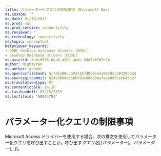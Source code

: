 ```yaml
---
title: パラメーター化クエリの制限事項 |Microsoft Docs
ms.custom: ''
ms.date: 01/19/2017
ms.prod: sql
ms.prod_service: connectivity
ms.reviewer: ''
ms.technology: connectivity
ms.topic: conceptual
helpviewer_keywords:
- ODBC desktop database drivers [ODBC]
- desktop database drivers [ODBC]
ms.assetid: 4edc0566-bba8-42b2-ab0e-60dfb67b5e7b
author: MightyPen
ms.author: genemi
ms.openlocfilehash: bc7d6a88cca932187d0b8ce5e09c82cb8420a63d
ms.sourcegitcommit: b2464064c0566590e486a3aafae6d67ce2645cef
ms.translationtype: MT
ms.contentlocale: ja-JP
ms.lasthandoff: 07/15/2019
ms.locfileid: "68043703"
---
```

# <a name="parameterized-query-limitations"></a>パラメーター化クエリの制限事項
Microsoft Access ドライバーを使用する場合、次の構文を使用してパラメーター化クエリを呼び出すことが。呼び出す*クエリ名*[(*パラメーター*[、*パラメーター*]...)]。
